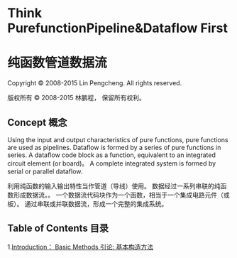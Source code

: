 # Think PurefunctionPipeline&Dataflow First
# 纯函数管道数据流

Copyright © 2008-2015 Lin Pengcheng. All rights reserved.

版权所有 © 2008-2015 林鹏程， 保留所有权利。

## Concept 概念

Using the input and output characteristics of pure functions, pure functions are used as pipelines.
Dataflow is formed by a series of pure functions in series.
A dataflow code block as a function, equivalent to an integrated circuit element (or board)。
A complete integrated system is formed by serial or parallel dataflow.

利用纯函数的输入输出特性当作管道（导线）使用。
数据经过一系列串联的纯函数形成数据流。。
一个数据流代码块作为一个函数，相当于一个集成电路元件（或板）。
通过串联或并联数据流，形成一个完整的集成系统。

## Table of Contents  目录

1.[Introduction： Basic Methods 引论: 基本构造方法](doc/IntroductionBasicMethods.md)

